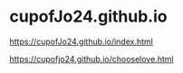 # cupofJo24.github.io

https://cupofJo24.github.io/index.html

https://cupofjo24.github.io/chooselove.html
